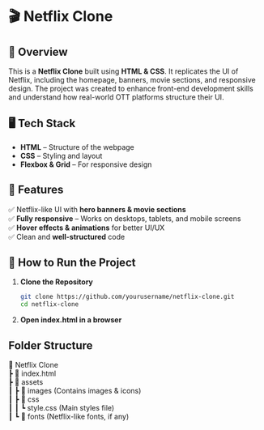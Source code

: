 # 🎬 Netflix Clone  

## 📌 Overview  
This is a **Netflix Clone** built using **HTML & CSS**. It replicates the UI of Netflix, including the homepage, banners, movie sections, and responsive design. The project was created to enhance front-end development skills and understand how real-world OTT platforms structure their UI.  

## 🖥️ Tech Stack  
- **HTML** – Structure of the webpage  
- **CSS** – Styling and layout  
- **Flexbox & Grid** – For responsive design  

## 🎯 Features  
✅ Netflix-like UI with **hero banners & movie sections**  
✅ **Fully responsive** – Works on desktops, tablets, and mobile screens  
✅ **Hover effects & animations** for better UI/UX  
✅ Clean and **well-structured** code  


## 🚀 How to Run the Project  
1. **Clone the Repository**  
   ```bash
   git clone https://github.com/yourusername/netflix-clone.git
   cd netflix-clone
2. **Open index.html in a browser**
   
   
## Folder Structure
📂 Netflix Clone  
 ┣ 📜 index.html  
 ┣ 📂 assets  
 ┃ ┣ 📂 images (Contains images & icons)  
 ┃ ┣ 📂 css  
 ┃ ┃ ┗ style.css (Main styles file)  
 ┃ ┗ 📂 fonts (Netflix-like fonts, if any)  

